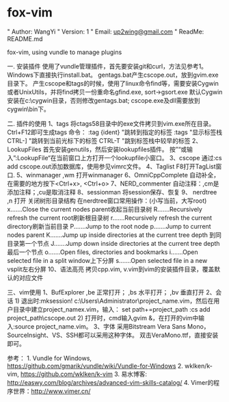 fox-vim
=====================================
" Author: WangYi
" Version: 1
" Email: up2wing@gmail.com
" ReadMe: README.md


fox-vim, using vundle to manage plugins

一. 安装插件
    使用了vundle管理插件，首先要安装git和curl，方法见参考1。Windows下直接执行install.bat。
    gentags.bat产生cscope.out，放到gvim.exe目录下。
    产生cscope和tags的时候，使用了linux命令find等，需要安装Cygwin或者UnixUtils，并将find拷贝一份重命名gfind.exe, sort->gsort.exe
    默认Cygwin安装在c:\cygwin目录，否则修改gentags.bat; cscope.exe及dll需要放到cygwin\bin下。

二. 插件的使用
    1、tags
        将ctags58目录中的exe文件拷贝到vim.exe所在目录。
        Ctrl+F12即可生成tags
        命令：
            :tag {ident}            "跳转到指定的标签
            :tags                   "显示标签栈
            CTRL-]                  "跳转到当前光标下的标签
            CTRL-T                  "跳到标签栈中较早的标签 
    2、LookupFiles
        首先安装genutils，然后安装lookupfiles插件。
        按”<F5>“或输入”:LookupFile“在当前窗口上方打开一个lookupfile小窗口。
    3、cscope
        通过:cs add cscope.out添加数据库，使用参见vimrc文件。
    4、Taglist
        F8打开TagList窗口.
    5、winmanager
        ,wm  打开winmanager
    6、OmniCppComplete
        自动补全，在需要的地方按下<Ctrl+x>, <Ctrl+o>
    7、NERD_commenter
        自动注释：,cm是添加注释；,cu是取消注释
    8、sessionman
        将session保存、恢复
    9、 nerdtree
        ,n  打开 关闭树形目录结构
        在nerdtree窗口常用操作：(小写当前，大写root)
        x.......Close the current nodes parent收起当前目录树
        R.......Recursively refresh the current root刷新根目录树
        r.......Recursively refresh the current directory刷新当前目录
        P.......Jump to the root node
        p.......Jump to current nodes parent
        K.......Jump up inside directories at the current tree depth  到同目录第一个节点
        J.......Jump down inside directories at the current tree depth 最后一个节点
        o.......Open files, directories and bookmarks
        i.......Open selected file in a split window上下分屏
        s.......Open selected file in a new vsplit左右分屏
    10、语法高亮
        拷贝cpp.vim, v.vim到vim的安装插件目录，覆盖默认的对应文件

三、vim使用
    1、BufExplorer
        ,be 正常打开；
        ,bs 水平打开；
        ,bv 垂直打开
    2、会话
        1) 退出时:mksession! c:\Users\Administrator\project_name.vim，然后在用户目录中建立project_namex.vim，输入：
          set path+=project_path
          :cs add project_path\cscope.out
        2) 打开时，cmd输入gvim &，在打开的vim中输入:source project_name.vim。
    3、字体
        采用Bitstream Vera Sans Mono，SourceInsight、VS、SSH都可以采用这种字体。
        双击VeraMono.ttf，直接安装即可。



参考：
    1. Vundle for Windows, https://github.com/gmarik/vundle/wiki/Vundle-for-Windows
    2. wklken/k-vim, https://github.com/wklken/k-vim
    3. 易水博客: http://easwy.com/blog/archives/advanced-vim-skills-catalog/
    4. Vimer的程序世界：http://www.vimer.cn/

